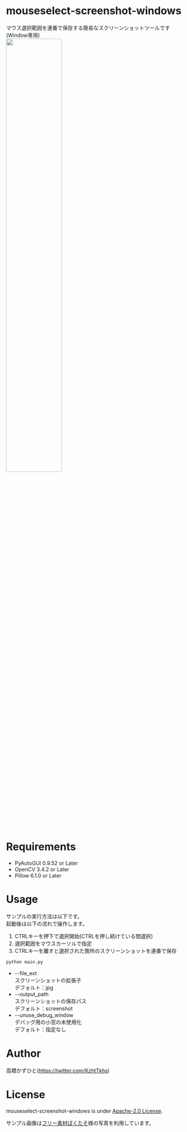 # mouseselect-screenshot-windows
マウス選択範囲を連番で保存する簡易なスクリーンショットツールです(Window専用)<br>
<img src="https://user-images.githubusercontent.com/37477845/115104498-bf189400-9f93-11eb-9cdc-6e86db96a08c.gif" width="55%">

# Requirements
* PyAutoGUI 0.9.52 or Later
* OpenCV 3.4.2 or Later
* Pillow 6.1.0 or Later

# Usage
 
サンプルの実行方法は以下です。 <br>
起動後は以下の流れで操作します。<br>
1. CTRLキーを押下で選択開始(CTRLを押し続けている間選択)
2. 選択範囲をマウスカーソルで指定
3. CTRLキーを離すと選択された箇所のスクリーンショットを連番で保存
 
```bash
python main.py
```
* --file_ext<br>
スクリーンショットの拡張子<br>
デフォルト：jpg
* --output_path<br>
スクリーンショットの保存パス<br>
デフォルト：screenshot
* --unuse_debug_window<br>
デバッグ用の小窓の未使用化<br>
デフォルト：指定なし

# Author
高橋かずひと(https://twitter.com/KzhtTkhs)
 
# License 
mouseselect-screenshot-windows is under [Apache-2.0 License](LICENSE).

サンプル画像は[フリー素材ぱくたそ](https://www.pakutaso.com)様の写真を利用しています。

